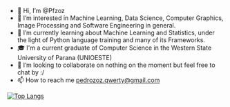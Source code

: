 - 👋 Hi, I’m @Pfzoz
- 👀 I’m interested in Machine Learning, Data Science, Computer Graphics, Image Processing and Software Engineering in general.
- 🌱 I’m currently learning about Machine Learning and Statistics, under the light of Python language training and many of its Frameworks. 
- 🎓 I'm a current graduate of Computer Science in the Western State University of Parana (UNIOESTE)
- 💞️ I’m looking to collaborate on nothing on the moment but feel free to chat by :/
- 📫 How to reach me pedrozoz.qwerty@gmail.com

 [![Top Langs](https://github-readme-stats-git-masterrstaa-rickstaa.vercel.app/api/top-langs/?username=Pfzoz)](https://github.com/Pfzoz/github-readme-stats)

<!---
Pfzoz/Pfzoz is a ✨ special ✨ repository because its `README.md` (this file) appears on your GitHub profile.
You can click the Preview link to take a look at your changes.
--->
